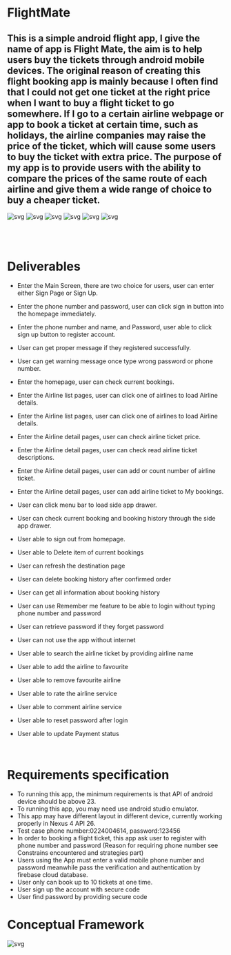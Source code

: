 # FlightMate
## This is a simple android flight app, I give the name of app is Flight Mate, the aim is to help users buy the tickets through android mobile devices. The original reason of creating this flight booking app is mainly because I often find that I could not get one ticket at the right price when I want to buy a flight ticket to go somewhere. If I go to a certain airline webpage or app to book a ticket at certain time, such as holidays, the airline companies may raise the price of the ticket, which will cause some users to buy the ticket with extra price. The purpose of my app is to provide users with the ability to compare the prices of the same route of each airline and give them a wide range of choice to buy a cheaper ticket.

![svg](https://github.com/haganmao/FlightApp/blob/master/app/src/image/Screenshot_1598504554.png)
![svg](https://github.com/haganmao/FlightApp/blob/master/app/src/image/Screenshot_1598504585.png)
![svg](https://github.com/haganmao/FlightApp/blob/master/app/src/image/Screenshot_1598504597.png)
![svg](https://github.com/haganmao/FlightApp/blob/master/app/src/image/Screenshot_1598504924.png)
![svg](https://github.com/haganmao/FlightApp/blob/master/app/src/image/Screenshot_1598504931.png)
![svg](https://github.com/haganmao/FlightApp/blob/master/app/src/image/Screenshot_1598504951.png)
<br>
<br>
<br>
<br>

# Deliverables  
*	Enter the Main Screen, there are two choice for users, user can enter either Sign Page or Sign Up.

*	Enter the phone number and password, user can click sign in button into the homepage immediately.

*	Enter the phone number and name, and Password, user able to click sign up button to register account.


*	User can get proper message if they registered successfully.
*	User can get warning message once type wrong password or phone number.

*	Enter the homepage, user can check current bookings.

*	Enter the Airline list pages, user can click one of airlines to load
Airline details.

*	Enter the Airline list pages, user can click one of airlines to load
Airline details.

*	Enter the Airline detail pages, user can check airline ticket price.

*	Enter the Airline detail pages, user can check read airline ticket descriptions.

*	Enter the Airline detail pages, user can add or count number of airline ticket. 

*	 Enter the Airline detail pages, user can add airline ticket to My bookings.

*	User can click menu bar to load side app drawer.

*	User can check current booking and booking history through the side app drawer.

*	User able to sign out from homepage.

*	User able to Delete item of current bookings

*	User can refresh the destination page

*	User can delete booking history after confirmed order

*	User can get all information about booking history

*	User can use Remember me feature to be able to login without typing phone number and password

*	User can retrieve password if they forget password

*	User can not use the app without internet

*	User able to search the airline ticket by providing airline name

*	User able to add the airline to favourite

*	User able to remove favourite airline

*	User able to rate the airline service

*	User able to comment airline service

*	User able to reset password after login 

*	User able to update Payment status 


<br>

# Requirements specification
*	To running this app, the minimum requirements is that API of android device should be above 23.
*	To running this app, you may need use android studio emulator.
*	This app may have different layout in different device, currently working properly in Nexus 4 API 26.
*	Test case phone number:0224004614, password:123456
*	In order to booking a flight ticket, this app ask user to register with phone number and password (Reason for requiring phone number see Constrains encountered and strategies part)
*	Users using the App must enter a valid mobile phone number and password meanwhile pass the verification and authentication by firebase cloud database.
*	User only can book up to 10 tickets at one time.
*	User sign up the account with secure code
* User find password by providing secure code


# Conceptual Framework
![svg](https://github.com/haganmao/FlightApp/blob/master/app/src/image/dbdemo.png)
<br>
